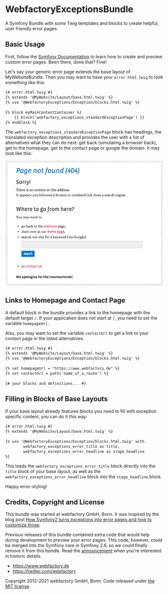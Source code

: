 # WebfactoryExceptionsBundle

A Symfony Bundle with some Twig templates and blocks to create helpful, user friendly error pages.

## Basic Usage

First, follow the [Symfony Documentation](https://symfony.com/doc/current/controller/error_pages.html) to learn how to create and preview custom error pages. Been there, done that? Fine!

Let's say your generic error page extends the base layout of MyWebsiteBundle. Then you may want to have your
`error.html.twig` to look something like this:

    {# error.html.twig #}
    {% extends '@MyWebsite/Layout/base.html.twig' %}
    {% use '@WebfactoryExceptions/Exception/blocks.html.twig' %}

    {% block myMainContentContainer %}
        {{ block('webfactory_exceptions_standardExceptionPage') }}
    {% endblock %}

The `webfactory_exceptions_standardExceptionPage` block has headings, the translated exception description and provides
the user with a list of alternatives what they can do next: get back (simulating a browser back), get to the homepage,
get to the contact page or google the domain. It may look like this:

![Sample rendering of the webfactory_exceptions_standardExceptionPage block](src/Resources/doc/images/webfactory_exceptions_standardExceptionPage-example.png)

## Links to Homepage and Contact Page

A default block in the bundle provides a link to the homepage with the default target `/`. If your application does not
start at `/`, you need to set the variable `homepageUrl`.

Also, you may want to set the variable `contactUrl` to get a link to your contact page in the listed alternatives.

    {# error.html.twig #}
    {% extends '@MyWebsite/Layout/base.html.twig' %}
    {% use '@WebfactoryExceptions/Exception/blocks.html.twig' %}

    {% set homepageUrl = "https://www.webfactory.de" %}
    {% set contactUrl = path('name_of_a_route') %}

    {# your blocks and definitions... #}

## Filling in Blocks of Base Layouts

If your base layout already features blocks you need to fill with exception specific content, you can do it this way:

    {# error.html.twig #}
    {% extends '@MyWebsite/Layout/base.html.twig' %}

    {% use '@WebfactoryExceptions/Exception/blocks.html.twig' with
            webfactory_exceptions_error_title as title,
            webfactory_exceptions_error_headline as stage_headline
    %}

This loads the `webfactory_exceptions_error_title` block *directly* into the `title` block of your base layout, as well
as the `webfactory_exceptions_error_headline` block into the `stage_headline` block.

Happy error-styling!

## Credits, Copyright and License

This bundle was started at webfactory GmbH, Bonn. It was inspired by the blog post [How Symfony2 turns exceptions into error pages and how to customize those](http://inside.webfactory.de/de/blog/symfony2-exception-handling-and-custom-error-pages-explained.html).

Previous releases of this bundle contained extra code that would help during development to preview your error pages. This code, however, could be merged into the Symfony core in Symfony 2.6, so we could finally remove it from this bundle. Read the [announcement](https://symfony.com/blog/new-in-symfony-2-6-error-page-previews) when you're interested in historic details.

- <https://www.webfactory.de>
- <https://twitter.com/webfactory>

Copyright 2012-2021 webfactory GmbH, Bonn. Code released under [the MIT license](LICENSE).
